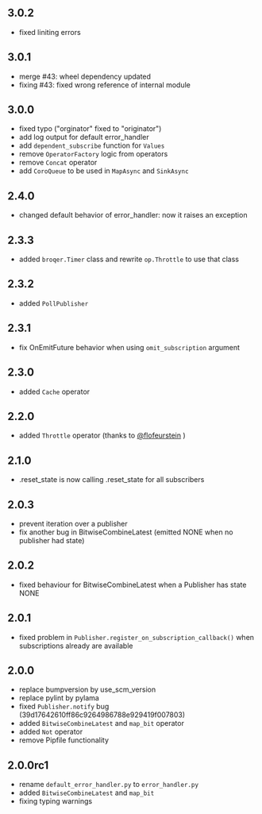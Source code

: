 ## 3.0.2

* fixed liniting errors

## 3.0.1

* merge #43: wheel dependency updated
* fixing #43: fixed wrong reference of internal module

## 3.0.0

* fixed typo ("orginator" fixed to "originator")
* add log output for default error_handler
* add `dependent_subscribe` function for `Values`
* remove `OperatorFactory` logic from operators
* remove `Concat` operator
* add `CoroQueue` to be used in `MapAsync` and `SinkAsync`

## 2.4.0

* changed default behavior of error_handler: now it raises an exception

## 2.3.3

* added `broqer.Timer` class and rewrite `op.Throttle` to use that class

## 2.3.2

* added `PollPublisher`

## 2.3.1

* fix OnEmitFuture behavior when using `omit_subscription` argument

## 2.3.0

* added `Cache` operator

## 2.2.0

* added `Throttle` operator (thanks to [@flofeurstein](https://github.com/flofeurstein>) )

## 2.1.0

* .reset_state is now calling .reset_state for all subscribers

## 2.0.3

* prevent iteration over a publisher
* fix another bug in BitwiseCombineLatest (emitted NONE when no publisher had state)

## 2.0.2

* fixed behaviour for BitwiseCombineLatest when a Publisher has state NONE

## 2.0.1

* fixed problem in `Publisher.register_on_subscription_callback()` when subscriptions already are available

## 2.0.0

* replace bumpversion by use_scm_version
* replace pylint by pylama
* fixed `Publisher.notify` bug (39d17642610ff86c9264986788e929419f007803)
* added `BitwiseCombineLatest` and `map_bit` operator
* added `Not` operator
* remove Pipfile functionality

## 2.0.0rc1

* rename `default_error_handler.py` to `error_handler.py`
* added `BitwiseCombineLatest` and `map_bit`
* fixing typing warnings
